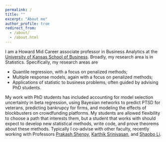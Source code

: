 ```yaml
---
permalink: /
title: ""
excerpt: "About me"
author_profile: true
redirect_from: 
  - /about/
  - /about.html
---
```


I am a Howard Mid Career associate professor in Business Analytics at the <a href="https://business.ku.edu/">University of Kansas School of Business</a>. Broadly, my research area is in Statistics. Specifically, my research areas are
* Quantile regression, with a focus on penalized methods;
* Multiple response models, again with a focus on penalized methods;
* Applications of statistic to business problems, often guided by advising PhD students. 

My work with PhD students has included accounting for model selection uncertainty in beta regression, using Bayesian networks to predict PTSD for veterans, predicting bankrupcy for firms, and modeling the effects of blockbusters on crowdfunding platforms. My students are allowed flexibility to choose a path that interests them, but a student that works with should expect to develop new statistical methods, write code, and prove theorems about these methods. Typically I co-advise with other faculty, recently working with Professors <a href="https://pshenoy.ku.edu/">Prakash Shenoy</a>, <a href="https://business.ku.edu/people/karthik-srinivasan">Karthik Srinivasan</a>, and <a href="https://shaobo-li.github.io/">Shaobo Li</a>. 